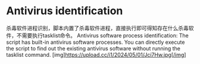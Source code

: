 # Antivirus identification
杀毒软件进程识别，脚本内置了杀毒软件进程，直接执行即可得知存在什么杀毒软件，不需要执行tasklist命令。
Antivirus software process identification: The script has built-in antivirus software processes. You can directly execute the script to find out the existing antivirus software without running the tasklist command.
[img]https://upload.cc/i1/2024/05/01/Jci7Hw.jpg[/img]

